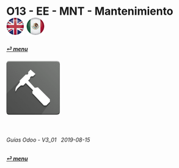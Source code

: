 # O13 - EE - MNT - Mantenimiento &nbsp;&nbsp;&nbsp;&nbsp; [![en-uk](/doc/img/flg/en-uk-flg-btn-sml.png)](/en-uk/o13/ee/mnt/en-uk-o13-ee-mnt-maintenance-guides.md) [ ![es-mx](/doc/img/flg/es-mx-flg-btn-sml.png)](/es-mx/o13/ee/mnt/es-mx-o13-ee-mnt-maintenance-guides.md)
#### [_&#x23CE; menu_](/es-mx/o13/ee/es-mx-o13-ee-guides-menu.md "Regresar al menú de EE")  
### ![mnt](/doc/img/app/big/mnt.png)
[ⱽ¹²³⁴⁵⁶⁷⁸⁹⁰⁻]: # (ⱽ¹²³⁴⁵⁶⁷⁸⁹⁰⁻)

<br>

###### Guías Odoo - V3_01 &nbsp; 2019-08-15  
**[_&#x23CE; menu_](/es-mx/o13/ee/es-mx-o13-ee-guides-menu.md)**  
